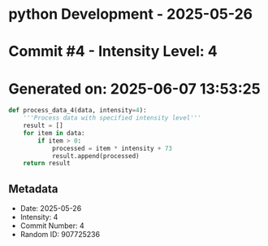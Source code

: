 ﻿# python Development - 2025-05-26
# Commit #4 - Intensity Level: 4
# Generated on: 2025-06-07 13:53:25
```python
def process_data_4(data, intensity=4):
    '''Process data with specified intensity level'''
    result = []
    for item in data:
        if item > 0:
            processed = item * intensity + 73
            result.append(processed)
    return result
```
## Metadata
- Date: 2025-05-26
- Intensity: 4
- Commit Number: 4
- Random ID: 907725236
